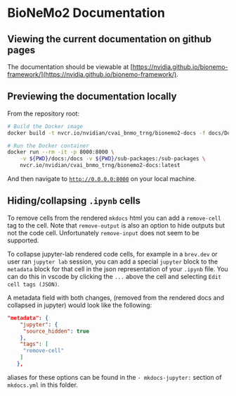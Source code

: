 # BioNeMo2 Documentation

## Viewing the current documentation on github pages

The documentation should be viewable at [https://nvidia.github.io/bionemo-framework/](https://nvidia.github.io/bionemo-framework/).

## Previewing the documentation locally

From the repository root:

```bash
# Build the Docker image
docker build -t nvcr.io/nvidian/cvai_bnmo_trng/bionemo2-docs -f docs/Dockerfile .

# Run the Docker container
docker run --rm -it -p 8000:8000 \
    -v ${PWD}/docs:/docs -v ${PWD}/sub-packages:/sub-packages \
    nvcr.io/nvidian/cvai_bnmo_trng/bionemo2-docs:latest
```

And then navigate to [`http://0.0.0.0:8000`](http://0.0.0.0:8000) on your local
machine.

## Hiding/collapsing `.ipynb` cells
To remove cells from the rendered `mkdocs` html you can add a `remove-cell` tag to the cell. Note that `remove-output` is also an option to hide outputs but not the code cell. Unfortunately
`remove-input` does not seem to be supported.

To collapse jupyter-lab rendered code cells, for example in a `brev.dev` or user ran `jupyter lab` session, you can add a special `jupyter` block to the `metadata` block for that cell in the
json representation of your `.ipynb` file. You can do this in vscode by clicking the `...` above the cell and selecting `Edit cell tags (JSON)`.

A metadata field with both changes, (removed from the rendered docs and collapsed in jupyter) would look like the following:

```json
"metadata": {
    "jupyter": {
     "source_hidden": true
    },
    "tags": [
     "remove-cell"
    ]
   },
```

aliases for these options can be found in the `- mkdocs-jupyter:` section of `mkdocs.yml` in this folder.
